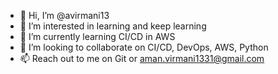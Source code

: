- 👋 Hi, I’m @avirmani13
- 👀 I’m interested in learning and keep learning
- 🌱 I’m currently learning CI/CD in AWS
- 💞️ I’m looking to collaborate on CI/CD, DevOps, AWS, Python
- 📫 Reach out to me on Git or aman.virmani1331@gmail.com

<!---
avirmani13/avirmani13 is a ✨ special ✨ repository because its `README.md` (this file) appears on your GitHub profile.
You can click the Preview link to take a look at your changes.
--->
